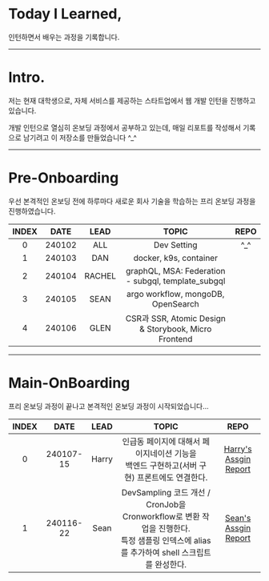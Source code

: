# Today I Learned,

인턴하면서 배우는 과정을 기록합니다.

---

# Intro.

저는 현재 대학생으로, 자체 서비스를 제공하는 스타트업에서 웹 개발 인턴을 진행하고 있습니다.

개발 인턴으로 열심히 온보딩 과정에서 공부하고 있는데, 매일 리포트를 작성해서 기록으로 남기려고 이 저장소를 만들었습니다 ^_^

---

# Pre-Onboarding 

우선 본격적인 온보딩 전에 하루마다 새로운 회사 기술을 학습하는 프리 온보딩 과정을 진행하였습니다.

| INDEX | DATE | LEAD | TOPIC | REPO | 
|:----:|:----:|:----:|:----:|:----:|
| 0 | 240102 | ALL  | Dev Setting | ^_^ |
| 1 | 240103 | DAN | docker, k9s, container | |
| 2 | 240104 | RACHEL | graphQL, MSA: Federation - subgql, template_subgql | |
| 3 | 240105 | SEAN | argo workflow, mongoDB, OpenSearch | |
| 4 | 240106 | GLEN | CSR과 SSR, Atomic Design & Storybook, Micro Frontend | | 

---

# Main-OnBoarding 

프리 온보딩 과정이 끝나고 본격적인 온보딩 과정이 시작되었습니다...

| INDEX | DATE | LEAD | TOPIC | REPO | 
|:----:|:----:|:----:|:----:|:----:|
| 0 | 240107-15 | Harry  | 인급동 페이지에 대해서 페이지네이션 기능을 <br/> 백엔드 구현하고(서버 구현) 프론트에도 연결한다. | [Harry's Assgin Report](https://github.com/osohyun0224/TIL-Internship/tree/master/Onboarding-Harry) |
| 1 | 240116-22 | Sean   | DevSampling 코드 개선 / CronJob을  Cronworkflow로 변환 작업을 진행한다. <br/> 특정 샘플링 인덱스에 alias를 추가하여 shell 스크립트를 완성한다.| [Sean's Assgin Report](https://github.com/osohyun0224/TIL-Internship/tree/master/Onboarding-Sean)

